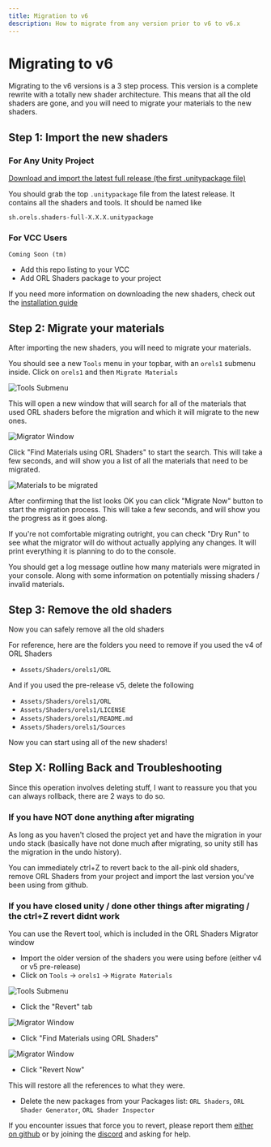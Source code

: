 ```yaml
---
title: Migration to v6
description: How to migrate from any version prior to v6 to v6.x
---
```


# Migrating to v6

Migrating to the v6 versions is a 3 step process. This version is a complete rewrite with a totally new shader architecture. This means that all the old shaders are gone, and you will need to migrate your materials to the new shaders.

## Step 1: Import the new shaders

### For Any Unity Project

[Download and import the latest full release (the first .unitypackage file)](https://github.com/orels1/orels-Unity-Shaders/releases)

You should grab the top `.unitypackage` file from the latest release. It contains all the shaders and tools. It should be named like

```
sh.orels.shaders-full-X.X.X.unitypackage
```

### For VCC Users

```
Coming Soon (tm)
```

- Add this repo listing to your VCC
- Add ORL Shaders package to your project

If you need more information on downloading the new shaders, check out the [installation guide](/docs/installation)

## Step 2: Migrate your materials

After importing the new shaders, you will need to migrate your materials.

You should see a new `Tools` menu in your topbar, with an `orels1` submenu inside. Click on `orels1` and then `Migrate Materials`

![Tools Submenu](/img/docs/migration/v6/v6-migrator.png "Tools Submenu")

This will open a new window that will search for all of the materials that used ORL shaders before the migration and which it will migrate to the new ones.

![Migrator Window](/img/docs/migration/v6/v6-migrator-window.png "Migrator Window")

Click "Find Materials using ORL Shaders" to start the search. This will take a few seconds, and will show you a list of all the materials that need to be migrated.

![Materials to be migrated](/img/docs/migration/v6/v6-migrator-list.png "Materials to be migrated")

After confirming that the list looks OK you can click "Migrate Now" button to start the migration process. This will take a few seconds, and will show you the progress as it goes along.

If you're not comfortable migrating outright, you can check "Dry Run" to see what the migrator will do without actually applying any changes. It will print everything it is planning to do to the console.

You should get a log message outline how many materials were migrated in your console. Along with some information on potentially missing shaders / invalid materials.

## Step 3: Remove the old shaders

Now you can safely remove all the old shaders

For reference, here are the folders you need to remove if you used the v4 of ORL Shaders

- `Assets/Shaders/orels1/ORL`

And if you used the pre-release v5, delete the following

- `Assets/Shaders/orels1/ORL`
- `Assets/Shaders/orels1/LICENSE`
- `Assets/Shaders/orels1/README.md`
- `Assets/Shaders/orels1/Sources`

Now you can start using all of the new shaders!

## Step X: Rolling Back and Troubleshooting

Since this operation involves deleting stuff, I want to reassure you that you can always rollback, there are 2  ways to do so.

### If you have **NOT** done anything after migrating

As long as you haven't closed the project yet and have the migration in your undo stack (basically have not done much after migrating, so unity still has the migration in the undo history).

You can immediately ctrl+Z to revert back to the all-pink old shaders, remove ORL Shaders from your project and import the last version you've been using from github.

### If you have closed unity / done other things after migrating / the ctrl+Z revert didnt work

You can use the Revert tool, which is included in the ORL Shaders Migrator window

- Import the older version of the shaders you were using before (either v4 or v5 pre-release)
- Click on `Tools` -> `orels1` -> `Migrate Materials`

![Tools Submenu](/img/docs/migration/v6/v6-migrator.png "Tools Submenu")

- Click the "Revert" tab

![Migrator Window](/img/docs/migration/v6/v6-migrator-window.png "Migrator Window")

- Click "Find Materials using ORL Shaders"

![Migrator Window](/img/docs/migration/v6/v6-migrator-window-revert-list.png "Migrator Window")

- Click "Revert Now"

This will restore all the references to what they were.

- Delete the new packages from your Packages list: `ORL Shaders`, `ORL Shader Generator`, `ORL Shader Inspector`

If you encounter issues that force you to revert, please report them [either on github](https://github.com/orels1/orels-Unity-Shaders/issues/new) or by joining the [discord](http://discord.gg/orels1) and asking for help.